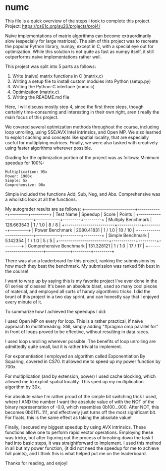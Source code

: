 # numc
This file is a quick overview of the steps I took to complete this project.
Project: https://cs61c.org/su20/projects/proj4/

Naïve implementations of matrix algorithms can become extraordinarily slow (especially for large matrices).
The aim of this project was to recreate the popular Python library, numpy, except in C, with a special eye out for optimization.
While this solution is not quite as fast as numpy itself, it still outperforms naive implementations rather well.

This project was split into 5 parts as follows:
1. Write (naïve) matrix functions in C (matrix.c)
2. Writing a setup file to install custom modules into Python (setup.py)
3. Writing the Python-C interface (numc.c)
4. Optimization (matrix.c)
5. Writing the README.md file

Here, I will discuss mostly step 4, since the first three steps, though certainly time-consuming and interesting in their own right, aren't really the main focus of this project.

We covered several optimization methods throughout the course, including loop unrolling, using SSE/AVX Intel intrinsics, and Open MP.
We also learned to exploit caching and concepts like spatial locality, that are especially useful for multiplying matrices.
Finally, we were also tasked with creatively using faster algorithms wherever possible.

Grading for the optimization portion of the project was as follows:
  Minimum speedup for 100%:

    Multiplication: 95x
    Power: 1900x
    Simple: 5x
    Comprehensive: 98x

Simple included the functions Add, Sub, Neg, and Abs. Comprehensive was a wholistic look at all the functions.

My autograder results are as follows:
+-------------------------+------------+---------+---------+
| Test Name               | Speedup    | Score   | Points  |
+-------------------------+------------+---------+---------+
| Multiply Benchmark      | 126.663543 | 1 / 1.0 | 8 / 8   |
+-------------------------+------------+---------+---------+
| Power Benchmark         | 2080.41831 | 1 / 1.0 | 10 / 10 |
+-------------------------+------------+---------+---------+
| Simple Benchmark        | 5.142354   | 1 / 1.0 | 5 / 5   |
+-------------------------+------------+---------+---------+
| Comprehensive Benchmark | 131.328121 | 1 / 1.0 | 17 / 17 |
+-------------------------+------------+---------+---------+

There was also a leaderboard for this project, ranking the submissions by how much they beat the benchmark. My submission was ranked 5th best in the course!

I want to wrap up by saying this is my favorite project I've ever done in the 61 series of classes!
It's been an absolute blast, used so many cool pieces of material, and employed all sorts of handy algorithmic tricks.
I did the brunt of this project in a two day sprint, and can honestly say that I enjoyed every minute of it.


To summarize how I achieved the speedups I did:

  I used Open MP on every for loop. This is a rather practical, if naïve approach to multithreading.
  Still, simply adding "#pragma omp parallel for" in front of loops proved to be effective, without resulting in data races.

  I used loop unrolling wherever possible. The benefits of loop unrolling are admittedly quite small, but it is rather trivial to implement.

  For exponentiation I employed an algorithm called Exponentiation By Squaring, covered in CS70. It allowed me to speed up my power function by 700x.

  For multiplication (and by extension, power) I used cache blocking, which allowed me to exploit spatial locality. This sped up my multiplication algorithm by 30x.

  For absolute value I'm rather proud of the simple bit switching trick I used, where I AND the number I want the absolute value of with the NOT of the binary representation of -0.0,
  which resembles 0b100...000. After NOT, this becomes 0b0111...111, and effectively just turns off the most significant bit.
  For floats, this is the same effect as taking the absolute value!

  Finally, I secured my biggest speedup by using AVX intrinsics. These functions allow one to perform rapid vector operations.
  Employing these was tricky, but after figuring out the process of breaking down the task I had into basic steps, it was straightforward to implement.
  I used this method in all but my power function, (it did not need the speedup for me to achieve full points), and I think this is what helped put me on the leaderboard.

Thanks for reading, and enjoy!
